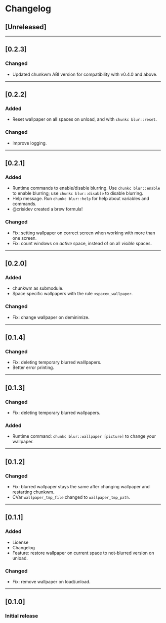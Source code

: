# Changelog

## [Unreleased]

---

## [0.2.3]

### Changed
- Updated chunkwm ABI version for compatibility with v0.4.0 and above.

---

## [0.2.2]
### Added
- Reset wallpaper on all spaces on unload, and with `chunkc blur::reset`.

### Changed
- Improve logging.

---

## [0.2.1]
### Added
- Runtime commands to enable/disable blurring. Use `chunkc blur::enable` to enable blurring; use `chunkc blur::disable` to disable blurring.
- Help message. Run `chunkc blur::help` for help about variables and commands.
- @crisidev created a brew formula!

### Changed
- Fix: setting wallpaper on correct screen when working with more than one screen.
- Fix: count windows on _active_ space, instead of on all _visible_ spaces.

---

## [0.2.0]
### Added
- chunkwm as submodule.
- Space specific wallpapers with the rule `<space>_wallpaper`.

### Changed
- Fix: change wallpaper on deminimize.

---

## [0.1.4]
### Changed
- Fix: deleting temporary blurred walllpapers.
- Better error printing.

---

## [0.1.3]
### Changed
- Fix: deleting temporary blurred wallpapers.

### Added
- Runtime command: `chunkc blur::wallpaper [picture]` to change your wallpaper.

---

## [0.1.2]
### Changed
- Fix: blurred wallpaper stays the same after changing wallpaper and restarting chunkwm.
- CVar `wallpaper_tmp_file` changed to `wallpaper_tmp_path`.

---

## [0.1.1]
### Added
- License
- Changelog
- Feature: restore wallpaper on current space to not-blurred version on unload.

### Changed
- Fix: remove wallpaper on load/unload.

---

## [0.1.0]
### Initial release
